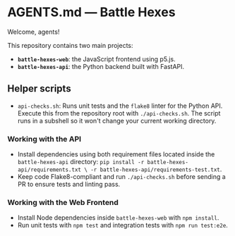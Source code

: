 # AGENTS.md — Battle Hexes

Welcome, agents!

This repository contains two main projects:

- **`battle-hexes-web`**: the JavaScript frontend using p5.js.
- **`battle-hexes-api`**: the Python backend built with FastAPI.

## Helper scripts

- `api-checks.sh`: Runs unit tests and the `flake8` linter for the Python API.
  Execute this from the repository root with `./api-checks.sh`. The script runs
  in a subshell so it won't change your current working directory.

### Working with the API

- Install dependencies using both requirement files located inside the
  `battle-hexes-api` directory:
  `pip install -r battle-hexes-api/requirements.txt \
     -r battle-hexes-api/requirements-test.txt`.
- Keep code Flake8-compliant and run `./api-checks.sh` before sending a PR to
  ensure tests and linting pass.

### Working with the Web Frontend

- Install Node dependencies inside `battle-hexes-web` with `npm install`.
- Run unit tests with `npm test` and integration tests with `npm run test:e2e`.
